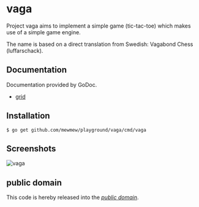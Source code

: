vaga
====

Project vaga aims to implement a simple game (tic-tac-toe) which makes use of a
simple game engine.

The name is based on a direct translation from Swedish: Vagabond Chess
(luffarschack).

Documentation
-------------

Documentation provided by GoDoc.

   - [grid][]

[grid]: http://godoc.org/github.com/mewmew/playground/vaga/grid

Installation
------------

	$ go get github.com/mewmew/playground/vaga/cmd/vaga

Screenshots
-----------

![vaga](https://github.com/mewmew/playground/vaga/blob/master/examples/vaga/vaga.png?raw=true)

public domain
-------------

This code is hereby released into the *[public domain][]*.

[public domain]: https://creativecommons.org/publicdomain/zero/1.0/
